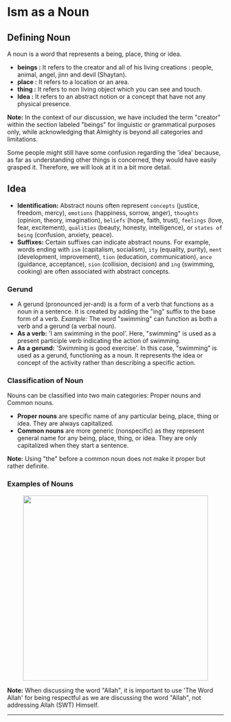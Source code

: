# Ism as a Noun

## Defining Noun
A noun is a word that represents a being, place, thing or idea.
- **beings :** It refers to the creator and all of his living creations : people, animal, angel, jinn and devil (Shaytan).
- **place :** It refers to a location or an area.
- **thing :** It refers to non living object which you can see and touch.
- **Idea :** It refers to an abstract notion or a concept that have not any physical presence.

**Note:** In the context of our discussion, we have included the term "creator" within the section labeled "beings" for linguistic or grammatical purposes only, while acknowledging that Almighty is beyond all categories and limitations.

Some people might still have some confusion regarding the 'idea' because, as far as understanding other things is concerned, they would have easily grasped it. Therefore, we will look at it in a bit more detail.

## Idea
- **Identification:** Abstract nouns often represent `concepts` (justice, freedom, mercy), `emotions` (happiness, sorrow, anger), `thoughts` (opinion, theory, imagination), `beliefs` (hope, faith, trust), `feelings` (love, fear, excitement), `qualities` (beauty, honesty, intelligence), or `states of being` (confusion, anxiety, peace).
- **Suffixes:** Certain suffixes can indicate abstract nouns. For example, words ending with `ism` (capitalism, socialism), `ity` (equality, purity), `ment` (development, improvement), `tion` (education, communication), `ance` (guidance, acceptance), `sion` (collision, decision) and `ing` (swimming, cooking) are often associated with abstract concepts.

### Gerund
- A gerund (pronounced jer-and) is a form of a verb that functions as a noun in a sentence. It is created by adding the "ing" suffix to the base form of a verb. *Example:* The word "swimming" can function as both a verb and a gerund (a verbal noun).
- **As a verb:** 'I am swimming in the pool'. Here, "swimming" is used as a present participle verb indicating the action of swimming.
- **As a gerund:** 'Swimming is good exercise'. In this case, "swimming" is used as a gerund, functioning as a noun. It represents the idea or concept of the activity rather than describing a specific action.

### Classification of Noun
Nouns can be classified into two main categories: Proper nouns and Common nouns.
- **Proper nouns** are specific name of any particular being, place, thing or idea. They are always capitalized.
- **Common nouns** are more generic (nonspecific) as they represent general name for any being, place, thing, or idea. They are only capitalized when they start a sentence.

**Note:** Using "the" before a common noun does not make it proper but rather definite.

### Examples of Nouns

<p align="center">
  <img src="https://github.com/mdfnam/QnA/assets/156814846/529dfc11-d675-4d18-abdc-8df61fd7b458" width="430">
</p>

**Note:** When discussing the word "Allah", it is important to use 'The Word Allah' for being respectful as we are discussing the word "Allah", not addressing Allah (SWT) Himself.

---
